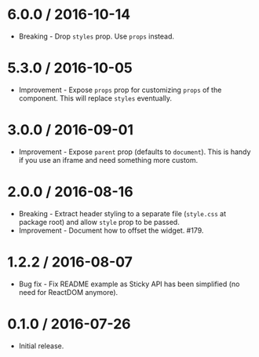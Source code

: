 6.0.0 / 2016-10-14
==================

  * Breaking - Drop `styles` prop. Use `props` instead.

5.3.0 / 2016-10-05
==================

  * Improvement - Expose `props` prop for customizing `props` of the component. This will replace `styles` eventually.

3.0.0 / 2016-09-01
==================

  * Improvement - Expose `parent` prop (defaults to `document`). This is handy if you use an iframe and need something more custom.

2.0.0 / 2016-08-16
==================

  * Breaking - Extract header styling to a separate file (`style.css` at package root) and allow `style` prop to be passed.
  * Improvement - Document how to offset the widget. #179.

1.2.2 / 2016-08-07
==================

  * Bug fix - Fix README example as Sticky API has been simplified (no need for ReactDOM anymore).

0.1.0 / 2016-07-26
==================

  * Initial release.
